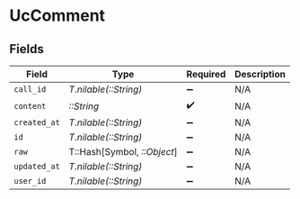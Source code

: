 # UcComment


## Fields

| Field                       | Type                        | Required                    | Description                 |
| --------------------------- | --------------------------- | --------------------------- | --------------------------- |
| `call_id`                   | *T.nilable(::String)*       | :heavy_minus_sign:          | N/A                         |
| `content`                   | *::String*                  | :heavy_check_mark:          | N/A                         |
| `created_at`                | *T.nilable(::String)*       | :heavy_minus_sign:          | N/A                         |
| `id`                        | *T.nilable(::String)*       | :heavy_minus_sign:          | N/A                         |
| `raw`                       | T::Hash[Symbol, *::Object*] | :heavy_minus_sign:          | N/A                         |
| `updated_at`                | *T.nilable(::String)*       | :heavy_minus_sign:          | N/A                         |
| `user_id`                   | *T.nilable(::String)*       | :heavy_minus_sign:          | N/A                         |